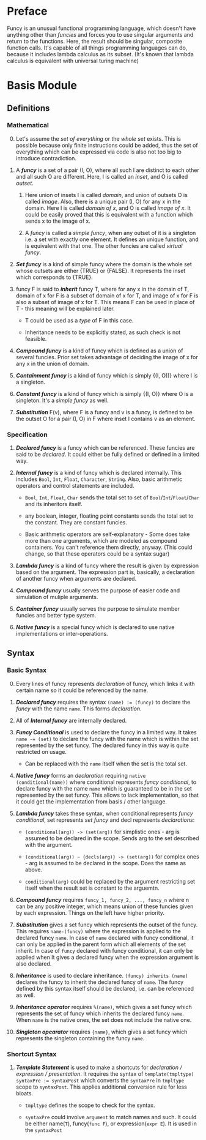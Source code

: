 # Preface

Funcy is an unusual functional programming language, which doesn't have anything other than *funcies* and forces you to use singular arguments and return to the functions. Here, the result should be singular, composite function calls.
It's capable of all things programming languages can do, because it includes lambda calculus as its subset.
(It's known that lambda calculus is equivalent with universal turing machine)

# Basis Module

## Definitions

### Mathematical

0. Let's assume the *set of everything* or the *whole set* exists. This is possible because only finite instructions could be added, thus the set of everything which can be expressed via code is also not too big to introduce contradiction.

1. A ***funcy*** is a set of a pair (I, O), where all such I are distinct to each other and all such O are different. Here, I is called an *inset*, and O is called *outset*.

    1. Here union of insets I is called *domain*, and union of outsets O is called *image*. Also, there is a unique pair (I, O) for any x in the domain. Here I is called *domain of x*, and O is called *image of x*. It could be easily proved that this is equivalent with a function which sends x to the image of x.

    2. A *funcy* is called a *simple funcy*, when any outset of it is a singleton i.e. a set with exactly one element. It defines an unique function, and is equivalent with that one. The other funcies are called *virtual funcy*.

2. ***Set funcy*** is a kind of simple funcy where the domain is the whole set whose outsets are either {TRUE} or {FALSE}. It represents the inset which corresponds to {TRUE}.

3. funcy F is said to ***inherit*** funcy T, where for any x in the domain of T, domain of x for F is a subset of domain of x for T, and image of x for F is also a subset of image of x for T. This means F can be used in place of T - this meaning will be explained later.

    * T could be used as a *type* of F in this case.

    * Inheritance needs to be explicitly stated, as such check is not feasible.

4. ***Compound funcy*** is a kind of funcy which is defined as a union of several funcies. Prior set takes advantage of deciding the image of x for any x in the union of domain.

5. ***Containment funcy*** is a kind of funcy which is simply {(I, O))} where I is a singleton.

6. ***Constant funcy*** is a kind of funcy which is simply {(I, O)} where O is a singleton. It's a *simple funcy* as well.

7. ***Substitution*** F(v), where F is a funcy and v is a funcy, is defined to be the outset O for a pair (I, O) in F where inset I contains v as an element.

### Specification

1. ***Declared funcy*** is a funcy which can be referenced. These funcies are said to be *declared*. It could either be fully defined or defined in a limited way.

2. ***Internal funcy*** is a kind of funcy which is declared internally. This includes `Bool`, `Int`, `Float`, `Character`, `String`. Also, basic arithmetic operators and control statements are included.

    * `Bool`, `Int`, `Float`, `Char` sends the total set to set of `Bool`/`Int`/`Float`/`Char` and its inheritors itself.

    * any boolean, integer, floating point constants sends the total set to the constant. They are constant funcies.

    * Basic arithmetic operators are self-explanatory - Some does take more than one arguments, which are modeled as compound containers. You can't reference them directly, anyway. (This could change, so that these operators could be a syntax sugar)

3. ***Lambda funcy*** is a kind of funcy where the result is given by expression based on the argument.
  The expression part is, basically, a declaration of another funcy when arguments are declared.

4. ***Compound funcy*** usually serves the purpose of easier code and simulation of muliple arguments.

5. ***Container funcy*** usually serves the purpose to simulate member funcies and better type system.

6. ***Native funcy*** is a special funcy which is declared to use native implementations or inter-operations.

## Syntax

### Basic Syntax

0. Every lines of funcy represents *declaration* of funcy, which links it with certain name so it could be referenced by the name.

1. ***Declared funcy*** requires the syntax `(name) := (funcy)` to declare the *funcy* with the name `name`. This forms *declaration*.

2. All of ***Internal funcy*** are internally declared.

3. ***Funcy Conditional*** is used to declare the funcy in a limited way. It takes `name -= (set)` to declare the funcy with the name which is within the set represented by the set funcy. The declared funcy in this way is quite restricted on usage.

    * Can be replaced with the `name` itself when the set is the total set.

4. ***Native funcy*** forms an *declaration* requiring `native (conditional(name))` where conditional represents *funcy conditional*, to declare funcy with the name `name` which is guaranteed to be in the set represented by the set funcy. This allows to lack implementation, so that it could get the implementation from basis / other language.

5. ***Lambda funcy*** takes these syntax, when conditional represents *funcy conditional*, set represents *set funcy* and decl represents *declarations*:

    * `(conditional(arg)) -> (set(arg))` for simplistic ones - arg is assumed to be declared in the scope. Sends arg to the set described with the argument.

    * `(conditional(arg)) ~ {decls(arg)} -> (set(arg))` for complex ones - arg is assumed to be declared in the scope. Does the same as above.

    * `conditional(arg)` could be replaced by the argument restricting set itself when the result set is constant to the arguemtn.

5. ***Compound funcy*** requires `funcy_1, funcy_2, ..., funcy_n` where n can be any positive integer, which means union of these funcies given by each expression. Things on the left have higher priority.

6. ***Substitution*** gives a set funcy which represents the outset of the funcy. This requires `name-(funcy)` where the expression is applied to the declared funcy `name`. In case of `name` declared with funcy conditional, it can only be applied in the parent form which all elements of the set inherit. In case of `funcy` declared with funcy conditional, it can only be applied when  It gives a declared funcy when the expression argument is also declared.

7. ***Inheritance*** is used to declare inheritance. `(funcy) inherits (name)` declares the funcy to inherit the declared funcy of `name`. The funcy defined by this syntax itself should be declared, i.e. can be referenced as well.

8. ***Inheritance operator*** requires `%(name)`, which gives a set funcy which represents the set of funcy which inherits the declared funcy `name`. When `name` is the native ones, the set does not include the native one.

9. ***Singleton opearator*** requires `{name}`, which gives a set funcy which represents the singleton containing the funcy `name`.

### Shortcut Syntax

1. ***Template Statement*** is used to make a shortcuts for *declaration / expression / presentation*. It requires the syntax of `template(tmpltype) syntaxPre := syntaxPost` which converts the `syntaxPre` in `tmpltype` scope to `syntaxPost`. This applies additional conversion rule for less bloats.

    * `tmpltype` defines the scope to check for the syntax.

    * `syntaxPre` could involve `argument` to match names and such. It could be either name(`T`), funcy(`func F`), or expression(`expr E`). It is used in the `syntaxPost`
